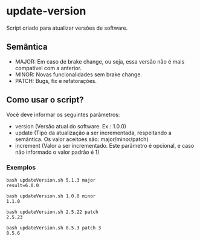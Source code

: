 # update-version

Script criado para atualizar versões de software.

## Semântica

- MAJOR: Em caso de brake change, ou seja, essa versão não é mais compatível com a anterior.
- MINOR: Novas funcionalidades sem brake change.
- PATCH: Bugs, fix e refatorações.

## Como usar o script?

Você deve informar os seguintes parâmetros:
- version (Versão atual do software. Ex.: 1.0.0)
- update (Tipo da atualização a ser incrementada, respeitando a semântica. Os valor aceitoes são: major/minor/patch)
- increment (Valor a ser incrementado. Este parâmetro é opcional, e caso não informado o valor padrão é 1)

### Exemplos

```console
bash updateVersion.sh 5.1.3 major
result=6.0.0
```

```console
bash updateVersion.sh 1.0.0 minor
1.1.0
```

```console
bash updateVersion.sh 2.5.22 patch
2.5.23
```

```console
bash updateVersion.sh 8.5.3 patch 3
8.5.6
```
